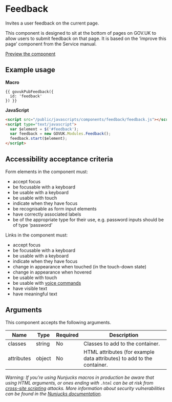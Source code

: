 # Feedback

Invites a user feedback on the current page.

This component is designed to sit at the bottom of pages on GOV.UK to allow users to submit feedback on that page. It is based on the ‘improve this page’ component from the Service manual.

[Preview the component](https://govuk-publishing-frontend.herokuapp.com/components/feedback/)

## Example usage

**Macro**
```
{{ govukPubFeedback({
  id: 'feedback'
}) }}
```

**JavaScript**
```html
<script src="/public/javascripts/components/feedback/feedback.js"></script>
<script type="text/javascript">
  var $element = $('#feedback');
  var feedback = new GOVUK.Modules.Feedback();
  feedback.start($element);
</script>
```

## Accessibility acceptance criteria

Form elements in the component must:

- accept focus
- be focusable with a keyboard
- be usable with a keyboard
- be usable with touch
- indicate when they have focus
- be recognisable as form input elements
- have correctly associated labels
- be of the appropriate type for their use, e.g. password inputs should be of type ‘password’

Links in the component must:

- accept focus
- be focusable with a keyboard
- be usable with a keyboard
- indicate when they have focus
- change in appearance when touched (in the touch-down state)
- change in appearance when hovered
- be usable with touch
- be usable with [voice commands](https://www.w3.org/WAI/perspectives/voice.html)
- have visible text
- have meaningful text

## Arguments

This component accepts the following arguments.

|Name|Type|Required|Description|
|---|---|---|---|
|classes|string|No|Classes to add to the container.|
|attributes|object|No|HTML attributes (for example data attributes) to add to the container.|

*Warning: If you’re using Nunjucks macros in production be aware that using HTML arguments, or ones ending with `.html` can be at risk from [cross-site scripting](https://en.wikipedia.org/wiki/Cross-site_scripting) attacks. More information about security vulnerabilities can be found in the [Nunjucks documentation](https://mozilla.github.io/nunjucks/api.html#user-defined-templates-warning).*
